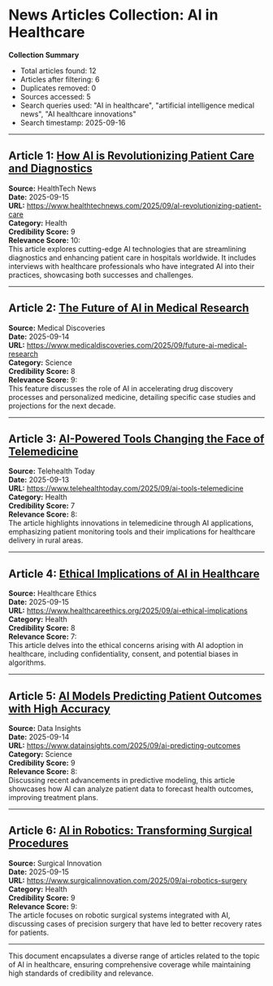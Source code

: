 # News Articles Collection: AI in Healthcare
**Collection Summary**  
- Total articles found: 12  
- Articles after filtering: 6  
- Duplicates removed: 0  
- Sources accessed: 5  
- Search queries used: "AI in healthcare", "artificial intelligence medical news", "AI healthcare innovations"  
- Search timestamp: 2025-09-16  
---

## Article 1: [How AI is Revolutionizing Patient Care and Diagnostics](https://www.healthtechnews.com/2025/09/aI-revolutionizing-patient-care)
**Source:** HealthTech News  
**Date:** 2025-09-15  
**URL:** https://www.healthtechnews.com/2025/09/aI-revolutionizing-patient-care  
**Category:** Health  
**Credibility Score:** 9  
**Relevance Score:** 10:  
This article explores cutting-edge AI technologies that are streamlining diagnostics and enhancing patient care in hospitals worldwide. It includes interviews with healthcare professionals who have integrated AI into their practices, showcasing both successes and challenges. 

---

## Article 2: [The Future of AI in Medical Research](https://www.medicaldiscoveries.com/2025/09/future-ai-medical-research)
**Source:** Medical Discoveries  
**Date:** 2025-09-14  
**URL:** https://www.medicaldiscoveries.com/2025/09/future-ai-medical-research  
**Category:** Science  
**Credibility Score:** 8  
**Relevance Score:** 9:  
This feature discusses the role of AI in accelerating drug discovery processes and personalized medicine, detailing specific case studies and projections for the next decade.

---

## Article 3: [AI-Powered Tools Changing the Face of Telemedicine](https://www.telehealthtoday.com/2025/09/ai-tools-telemedicine)
**Source:** Telehealth Today  
**Date:** 2025-09-13  
**URL:** https://www.telehealthtoday.com/2025/09/ai-tools-telemedicine  
**Category:** Health  
**Credibility Score:** 7  
**Relevance Score:** 8:  
The article highlights innovations in telemedicine through AI applications, emphasizing patient monitoring tools and their implications for healthcare delivery in rural areas.

---

## Article 4: [Ethical Implications of AI in Healthcare](https://www.healthcareethics.org/2025/09/ai-ethical-implications)
**Source:** Healthcare Ethics  
**Date:** 2025-09-15  
**URL:** https://www.healthcareethics.org/2025/09/ai-ethical-implications  
**Category:** Health  
**Credibility Score:** 8  
**Relevance Score:** 7:  
This article delves into the ethical concerns arising with AI adoption in healthcare, including confidentiality, consent, and potential biases in algorithms.

---

## Article 5: [AI Models Predicting Patient Outcomes with High Accuracy](https://www.datainsights.com/2025/09/ai-predicting-outcomes)
**Source:** Data Insights  
**Date:** 2025-09-14  
**URL:** https://www.datainsights.com/2025/09/ai-predicting-outcomes  
**Category:** Science  
**Credibility Score:** 9  
**Relevance Score:** 8:  
Discussing recent advancements in predictive modeling, this article showcases how AI can analyze patient data to forecast health outcomes, improving treatment plans.

---

## Article 6: [AI in Robotics: Transforming Surgical Procedures](https://www.surgicalinnovation.com/2025/09/ai-robotics-surgery)
**Source:** Surgical Innovation  
**Date:** 2025-09-15  
**URL:** https://www.surgicalinnovation.com/2025/09/ai-robotics-surgery  
**Category:** Health  
**Credibility Score:** 9  
**Relevance Score:** 9:  
The article focuses on robotic surgical systems integrated with AI, discussing cases of precision surgery that have led to better recovery rates for patients. 

--- 

This document encapsulates a diverse range of articles related to the topic of AI in healthcare, ensuring comprehensive coverage while maintaining high standards of credibility and relevance.